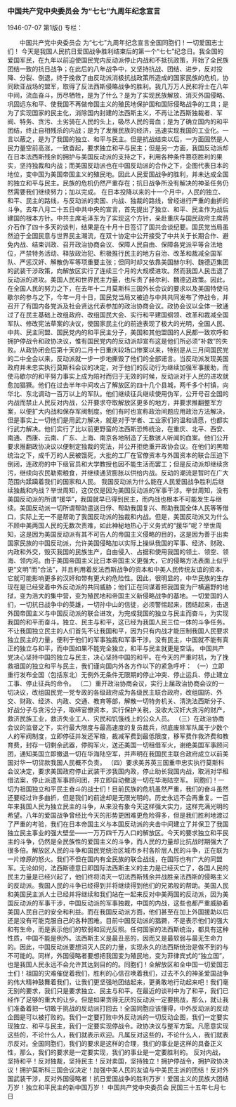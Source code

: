 ### 中国共产党中央委员会  为“七七”九周年纪念宣言

1946-07-07
第1版()
专栏：

　　中国共产党中央委员会
    为“七七”九周年纪念宣言全国同胞们！一切爱国志士们！
    今天是我国人民抗日爱国战争胜利结束后的第一个“七七”纪念日。我全国的爱国军民，在九年以前迫使国民党内反动派停止内战和不抵抗政策，开始了全民族团结一致的抗日战争；在此后的八年战争中，又坚持抗战、团结、进步，反对投降、分裂、倒退，终于挽救了由反动派消极抗战政策所造成的国家民族的危机，协同欧亚战场的盟军，取得了反法西斯侵略战争的胜利。我几万万人民和将士在八年中间，流血奋斗，历尽牺牲，是为了什么？是为了实现民族解放、消灭外国侵略、巩固远东和平、使我国不再做帝国主义的殖民地保护国和国际侵略战争的工具；是为了实现国家的民主化，消除国内封建的法西斯主义，不再让法西斯独裁者、军阀、特务、贪污、土劣骑在人民的头上，吸尽人民的膏血；是为了确立国内的和平团结，终止自相残杀的内战；是为了发展民族的经济，迅速实现我国的工业化。一言以蔽之，是为了我国的独立、和平与民主。但是抗战结束以后，一方面固然是人民力量空前高涨，一致奋起，要求独立和平与民主；但是另一方面，我国反动派却在日本法西斯残余的拥护与美国反动派的支持之下，利用各种条件篡窃胜利的果实，坚持独裁和内战；而美国反动派也在中国反动派的合作之下，企图代表日本的地位，变中国为美国帝国主义的殖民地。因此人民爱国战争的胜利，并未达成全国的独立和平与民主。民族的危机仍然严重存在；抗日战争所没有解决的神圣任务仍然需要我们继续努力；加以完成。
    在日本投降以来的十一个月中，人民的独立、和平、民主的路线，与反动派的卖国、内战、独裁的路线，曾经进行严重的曲折的斗争。去年八月二十五日中共中央的宣言，首先提出了独立、和平、民主作为战后建国的根本方针。中共主席毛泽东为了实现这个方针，亲赴重庆与国民政府主席蒋介石作了四十多天的谈判，结果是在十月十日签订了国共会谈纪要。国民党当局虽然迫于全国民意与世界民主潮流，在双十协定中公开接受了中共关于长期合作、避免内战、结束训政、召开政治协商会议、保障人民自由、保障各党派平等合法地位，严禁特务活动、释放政治犯、积极推行民主的地方自治、改革和裁减全国军队、严惩汉奸、解散伪军等项重要主张；但同时却又依靠美国赫尔利、魏德迈集团的武装干涉政策，向解放区实行了连续三个月的大规模进攻。然而我国人民击退了反动派的进攻。美国人民和世界民主力量，也斥责了赫尔利、魏德迈政策。因此，在全国人民的努力之下，在去年十二月莫斯科三国外长会议的要求以及美国特使马歇尔的参与之下，今年一月十日，国民党当局又被迫与中共共同发布了停战令，并召开了有国内各党派及社会贤达代表参加的政治协商会议。政协会议以全体一致通过了在民主基础上改组政府、改组国民大会、实行和平建国纲领、改革和裁减全国军队、修改宪法草案的决议，使国家民主化的前途表现了极大的光明，全国人民、中共、民主同盟、国民党内的和平民主分子，美国和其他盟国的人民都一致欢呼和拥护停战令和政协决议，惟有国民党内的反动派却宣布这是他们所必须“补救”的失败。从政协闭会后第十天的二月十日重庆较场口惨案以来，特别是从三月间国民党的二中全会以来，反动派就一步一步地撕毁了他们的全部诺言。当反动派发现美国政府并未忠实执行莫斯科会议的决定，对于他们的反动行为继续加强军事援助，而使马歇尔的和平努力事实上成为陪衬而归于无效的时候，反动派对于人民的进攻就愈加猖獗。他们在过去半年中间攻占了解放区的四十几个县城，两千多个村镇，向华北、东北调动一百万以上的军队。他们继续征兵继续使用伪军，公开号召全国的内战而禁止人民反对内战，公开要求夺取解放区更多的地方，并要求推翻整军方案，以便扩大内战和保存军阀制度。他们有时也宣称政治间题应用政治方法解决，但是事实上一切他们是用武力解决，就是对于学者、工业家们的温和请愿，也都实行武力解决。他们实行了比以前更野蛮的法西斯恐怖统治，在重庆、北平、西安、南通、西康、云南、广东、上海、南京各地制造了无数骇人听闻的血案。他们公开要求推翻政协决议以便制定独裁的宪法，并公开拒绝重开政协会议。在他们的黑暗统治之下，成千万的人民被饿死，大批的工厂在官僚资本与外国资本的联合压迫下倒闭，连政府的中下级官员和大学教授也因不能生活而罢工；但是反动派却继续贪污，继续向农民勒索粮食，并继续通货膨胀以供给内战。反动的潮流是暂时在广大范围内蹂躏着我们的国家和人民。
    我国反动派为什么能在人民爱国战争胜利后继续独裁和内战？举世周知，这仅仅是因为美国反动派的军事干涉。举世周知，没有美国反动派的所谓“援华”，我国就早已得到民主，而内战也根本不可能发生与继续。美国反动派一切所谓帮助遣送日俘、帮助我国复兴、帮助我国全体人民等等借口，实际上无一不是帮助了我国反动派的独裁和内战。但是，美国反动派又为什么不顾中美两国人民的无数次责难，如此神秘地热心于义务式的“援华”呢？举世周知，这是因为美国反动派有其不可告人的帝国主义侵略的目的，这是因为善于出卖国家民族的中国反动派，允许美国侵略加以实际上操纵我国的军事、经济、财政、内政和外交，毁灭我国的民族生产，自由侵入、占据和使用我国的领土、领空、领海、领内河。由于美国帝国主义比日本帝国主义更强大，它的侵略方法表面上似乎更“文明”而“合法”，并且利用着反法西斯战争的资本和中美人民传统友谊的资本，它就可能影响更多的汉奸和带有更大的危险性。因此，很明显的，中华民族的生存现在是已经受着中外反动派的共同威胁；他们正在同谋着把我国变为尸横遍野的地狱，变为浩大的集中营，变为殖民地和帝国主义新侵略战争的基地。一切爱国的人们，一切抗日战争中的英雄，一切孙中山的信徒，必须警惕起来，团结起来，击退外国帝国主义与中国反动派的联合进攻，为完成我国的独立与民主而奋斗，为实现我国的和平而奋斗。独立、民主与和平，这已经为我国人民三位一体的斗争任务。不让我国独立民主的人们首先不让我国和平，因为只有内战才能压制我国人民要求独立民主的力量，便利于他们的军事独裁和军事干涉。没有民主，中国就不能有真正的独立与和平，而中国如果不能完全独立，和平与民主就更是空话。
    中国共产党决心坚持中国的独立与民主，决心坚持中国的和平。在今天的严重时机，为了挽救祖国的独立和平与民主，我们谨向国内外各方作以下的紧急呼吁：
    （一）立即重行发布全国（包括东北）无例外无条件无限期的停止冲突、停止运兵、停止建立工事、停止征兵的命令。
    （二）重开政治协商会议，实行上届政治协商会议的一切决议，改组国民党一党专政的各级政府成为各级民主联合政府，改组国防、外交、财政、经济、内政、交通、教育等部，解散一切特务机关、清洗法西斯分子、好战分子与贪污分子，取缔官僚资本，实行保护关税，没收大汉奸大贪污的财产，救济民族工业，救济失业工人、灾民和饥饿线上的公众人员。
    （三）在政治协商会议的监督之下，实行最大限度与最高速度的复员裁兵，彻底废除军队属于少数个人的军阀制度，立即停征并发还军粮，裁减军费到最低限度，移军费作救济费和教育费，封存一切剩余武器，停购军火，送还美国一切租借军火，谢绝美国军事顾问团，通知美国立即撤退一切在华海陆空军，并声明在我国民主联合政府成立以前美国对华一切贷款我国人民概不负责。
    （四）要求美苏英三国重申忠实执行莫斯科会议决定，要求美国政府停止武装干涉我国内政，停止助长我国内战，取消对华租借法案，停止派遣军事顾问团，并立即自动撤退一切在华海陆空军。
    同胞们！一切为祖国独立和平民主奋斗的战士们！目前民族的危机虽然严重，我们的奋斗虽然还要经过许多曲折，但是我们的前途却是无限光明的。历史永远不会再重复。一百年来我国人民为独立民主的斗争，从来没有象今天这样强大实力，这样充满光明的希望。八年的爱国战争曾经比今天的形势更困难更危险得多，但是我们胜利地渡过了严重的考验，我们在日本帝国主义与本国反动派的夹击中间建立了并保卫了我国独立民主事业的强大壁垒——一万万四千万人口的解放区。今天的要求独立和平民主的斗争，仍然是全民族性的爱国主义的斗争，而人民的力量却比抗战时期强大了很多倍。解放区人民的斗争和国民党统治区城市乡村各阶层人民的斗争，正在联为一片燎原的怒火。我们不但在国内有全民族的联合战线，在国际也有广大的同盟军。无论如何，法西斯德意日即国际法西斯主义的主力是已经灭亡了，各国人民的民主力量是已经兴起了，他们终将消灭一切法西斯残余并战胜亲法西斯的侵略主义的反动派。我国人民的斗争已经得到并将继续得到他们的兄弟般的帮助。美国人民和美国民主派人士已经并将继续和我们站在一起来反对中美两国的反动派，因为美国反动派的军事干涉，中国反动派的军事独裁，中国的内战，这些也都严重威胁着美国人民自己的安全和利益。而在我国反动派方面，他们甚至在加上外国援助以后还是没有可能克服自己的各种困难。目前中国反动派的猖獗，不是表示他们的强大和有生命，而是表示他们的软弱和回光反照。任何国家的法西斯统治，都具有这种性质，中国不能是例外。法西斯主义是最丑恶的，因而又是最软弱与最无生命力的。因此，中国反动派要想消灭人民的力量，实现永久的法西斯统治是做不到的与不可能的。同样，外国侵略者要想把我国变为殖民地，变为菲律宾式的“独立国”，也是我国人民永远不会允许其达到目的的。同胞们！全解放区和全中国一切爱国志士们！祖国的灾难催促着我们，胜利的心信召唤着我们，过去不久的神圣爱国战争的伟大精神鼓舞着我们，让我们更坚强地团结起来，更勇敢地行动起来吧！我们毫无别的要求，我们只是要求独立、民主与和平。在最近的谈判中为了和平，我们已经作了足够的重大的让步。但是如果贪得无厌的反动派一定要挑战，那么，就让我们准备着把一切敢于挑战的反动派打回去！全国同胞应该懂得，中外反动派的反动企图是可以被打败的。我们一定要打败中外反动派的一切反动企图，我们一定要实现独立、和平与民主，我们一定要实现停战令。政协决议与整军方案。凡愿意实现这些的，不论什么人，我们就表示欢迎。凡属反对这些的，不论什么人，我们就表示反对。全国同胞们，我们的要求是这样的合理，我们的事业是这样的具备正义性，那么，我们的要求是一定要实现，我们的事业是一定要胜利的。
    反对内战，坚持和平！反对独裁，坚持民主！反对卖国，坚持独立！拥护停战令，拥护政协决议！拥护莫斯科三国会议决定！加强中美人民的友谊与中美民主派的团结！反对外国武装干涉，反对外国侵略者！抗日爱国战争的胜利万岁！爱国主义的民族大团结万岁！独立和平民主的新中国万岁！
                    中国共产党中央委员会  民国三十五年七月七日
